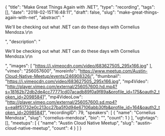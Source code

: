 {
  "title": "Make Great Things Again with .NET",
  "type": "recording",
  "tags": [],
  "date": "2018-02-15T16:48:11",
  "draft": false,
  "slug": "make-great-things-again-with-net",
  "abstract": "<p>We'll be checking out what .NET can do these days with Cornelius Mendoza.\r\n</p>",
  "description": "<p>We'll be checking out what .NET can do these days with Cornelius Mendoza.\r\n</p>",
  "images": [
    "https://i.vimeocdn.com/video/683627505_295x166.jpg"
  ],
  "vimeo": "256057600",
  "moreinfo": "https://www.meetup.com/Austin-Cloud-Native-Meetup/events/246908326/",
  "thumbnail": "https://i.vimeocdn.com/video/683627505_295x166.jpg",
  "mp4Video": "http://player.vimeo.com/external/256057600.hd.mp4?s=18162b72db2de4cc77771cd07acadb89f0a9f89a&profile_id=175&oauth2_token_id=20985841",
  "mp4VideoLow": "http://player.vimeo.com/external/256057600.sd.mp4?s=ea8f51732e0c213cc27ba5f0d94e67106abb30fb&profile_id=164&oauth2_token_id=20985841",
  "recordingID": 79,
  "speakers": [
    {
      "name": "Cornelius Mendoza",
      "slug": "cornelius-mendoza",
      "bio": "",
      "count": 1
    }
  ],
  "ugtvtags": [],
  "meetups": [
    {
      "name": "Austin Cloud Native Meetup",
      "slug": "austin-cloud-native-meetup",
      "count": 4
    }
  ]
}